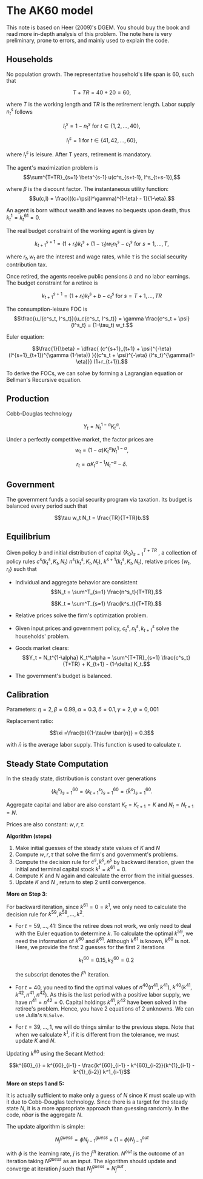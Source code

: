 # The AK60 model

This note is based on Heer (2009)'s DGEM. You should buy the book and read more in-depth analysis of this problem. The note here is very preliminary, prone to errors, and mainly used to explain the code.

## Households

No population growth. The representative household's life span is 60, such that

$$T + TR = 40 + 20 = 60,$$

where $T$ is the working length and $TR$ is the retirement length. Labor supply $n^s_t$ follows

$$l^s_t = 1 - n^s_t \text{ for } t \in \{1, 2, \dots, 40\},$$

$$l^s_t = 1 \text{ for } t \in \{41, 42, \dots, 60\},$$

where $l^s_t$ is leisure. After T years, retirement is mandatory. 

The agent's maximization problem is
$$\sum^{T+TR}_{s=1} \beta^{s-1} u(c^s_{s+t-1}, l^s_{t+s-1}),$$

where $\beta$ is the discount factor. The instantaneous utility function:
$$u(c,l) = \frac{((c+\psi)l^\gamma)^{1-\eta} - 1}{1-\eta}.$$

An agent is born without wealth and leaves no bequests upon death, thus $k^1_t = k^{61}_t = 0$. 

The real budget constraint of the working agent is given by

$$k^{s+1}_{t+1} = (1+r_t) k^s_t + (1-\tau_t) w_t n^s_t - c^s_t \text{ for } s = 1, \dots, T, $$

where $r_t, w_t$ are the interest and wage rates, while $\tau$ is the social security contribution tax. 

Once retired, the agents receive public pensions $b$ and no labor earnings. The budget constraint for a retiree is

$$k^{s+1}_{t+1} = (1+r_t) k^s_t + b - c^s_t \text{ for } s=T+1, \dots, TR$$

The consumption-leisure FOC is
$$\frac{u_l(c^s_t, l^s_t)}{u_c(c^s_t, l^s_t)} = \gamma \frac{c^s_t + \psi}{l^s_t} = (1-\tau_t) w_t.$$

Euler equation:

$$\frac{1}{\beta} = \dfrac{ (c^{s+1}_{t+1} + \psi)^{-\eta} (l^{s+1}_{t+1})^{\gamma (1-\eta)} }{(c^s_t + \psi)^{-\eta} (l^s_t)^{\gamma(1-\eta)}} (1+r_{t+1}).$$

To derive the FOCs, we can solve by forming a Lagrangian equation or Bellman's Recursive equation.

## Production

Cobb-Douglas technology

$$Y_t = N_t^{1-\alpha} K_t^\alpha.$$

Under a perfectly competitive market, the factor prices are
$$w_t = (1-\alpha) K_t^\alpha N_t^{1-\alpha},$$

$$r_t = \alpha K_t^{\alpha-1} N_t^{-\alpha} - \delta.$$

## Government

The government funds a social security program via taxation. Its budget is balanced every period such that

$$\tau w_t N_t = \frac{TR}{T+TR}b.$$

## Equilibrium

Given policy $b$ and initial distribution of capital $\{k_0\}^{T+TR}_{s=1}$ , a collection of policy rules $c^s (k^s_t, K_t, N_t)$ $n^s (k^s_t, K_t, N_t)$, $k^{s+1} (k^s_t, K_t, N_t)$, relative prices $\{ w_t, r_t \}$ such that

- Individual and aggregate behavior are consistent
  $$N_t = \sum^T_{s=1} \frac{n^s_t}{T+TR},$$
  
  $$K_t = \sum^T_{s=1} \frac{k^s_t}{T+TR}.$$

- Relative prices solve the firm's optimization problem.

- Given input prices and government policy, $c^s_t, n^s_t, k^s_{t+1}$ solve the households' problem.

- Goods market clears:
  $$Y_t = N_t^{1-\alpha} K_t^\alpha = \sum^{T+TR}_{s=1} \frac{c^s_t}{T+TR} + K_{t+1} - (1-\delta) K_t.$$

- The government's budget is balanced.

## Calibration

Parameters: $\eta = 2, \beta = 0.99, \alpha = 0.3, \delta = 0.1, \gamma=2, \psi=0,001$​

Replacement ratio:

$$\xi =\frac{b}{(1-\tau)w \bar{n}} = 0.3$$

with $\bar{n}$ is the average labor supply. This function is used to calculate $\tau$.

## Steady State Computation

In the steady state, distribution is constant over generations

$$\{ k^s_t\}^{60}_{s=1} = \{ k^s_{t+1}\}^{60}_{s=1} = \{ \bar{k}^s\}^{60}_{s=1}.$$

Aggregate capital and labor are also constant
$K_t = K_{t+1} = K$ and $N_t = N_{t+1} = N$.

Prices are also constant: $w, r, \tau$.

**Algorithm (steps)**

1. Make initial guesses of the steady state values of $K$ and $N$
2. Compute $w, r,\tau$ that solve the firm's and government's problems.
3. Compute the decision rule for $c^s, k^s, n^s$ by backward iteration, given the initial and terminal capital stock $k^1 = k^{61}=0$.
4. Compute $K$ and $N$ again and calculate the error from the initial guesses.
5. Update $K$ and $N$ , return to step 2 until convergence.

**More on Step 3**:

For backward iteration, since $k^{61}=0 = k^1$, we only need to calculate the decision rule for $k^{59}, k^{58}, \dots, k^2$. 

- For $t=59, \dots, 41$: Since the retiree does not work, we only need to deal with the Euler equation to determine $k$. To calculate the optimal $k^{59}$, we need the information of $k^{60}$ and $k^{61}$. Although $k^{61}$ is known, $k^{60}$ is not. Here, we provide the first 2 guesses for the first 2 iterations

  $$k^{60}_1 = 0.15, k^{60}_2 = 0.2$$
  
  the subscript denotes the $i^{th}$ iteration. 

- For $t=40$, you need to find the optimal values of $n^{40} (n^{41}, k^{41})$, $k^{40}(k^{41}, k^{42}, n^{41}, n^{42})$. As this is the last period with a positive labor supply, we have $n^{41} = n^{42} = 0$. Capital holdings $k^{41}, k^{42}$ have been solved in the retiree's problem. Hence, you have 2 equations of 2 unknowns. We can use Julia's `NLSolve`.

- For $t=39,\dots, 1$, we will do things similar to the previous steps. Note that when we calculate $k^1$, if it is different from the tolerance, we must update $K$ and $N$.

Updating $k^{60}$ using the Secant Method:

$$k^{60}_{i} = k^{60}_{i-1} - \frac{k^{60}_{i-1} - k^{60}_{i-2}}{k^{1}_{i-1} - k^{1}_{i-2}} k^1_{i-1}$$

**More on steps 1 and 5:**

It is actually sufficient to make only a guess of $N$ since $K$ must scale up with it due to Cobb-Douglas technology. Since there is a target for the steady state $N$, it is a more appropriate approach than guessing randomly. In the code, $nbar$ is the aggregate $N$.

The update algorithm is simple:

$$N^{guess}_{j} = \phi N^{guess}_{j-1} + (1-\phi) N^{out}_{j-1}$$

with $\phi$ is the learning rate, $j$ is the $j^{th}$ iteration. $N^{out}$ is the outcome of an iteration taking $N^{guess}$ as an input. The algorithm should update and converge at iteration $\hat{j}$ such that $N^{guess}_{\hat{j}} = N^{out}_{\hat{j}}$ .

